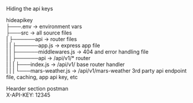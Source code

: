 Hiding the api keys  

hideapikey  
├───.env -> environment vars  
├───src -> all source files  
|    ├──────api -> router files  
|    |   ├──────app.js -> express app file  
|    |   ├──────middlewares.js -> 404 and error handling file  
|    |   ├──────api -> /api/v1/* router  
|    |   |       ├───index.js -> /api/v1/ base router handler  
|    |   |       └───mars-weather.js -> /api/v1/mars-weather 3rd party api endpoint file, caching, app api key, etc  

Hearder section postman  
X-API-KEY: 12345  
